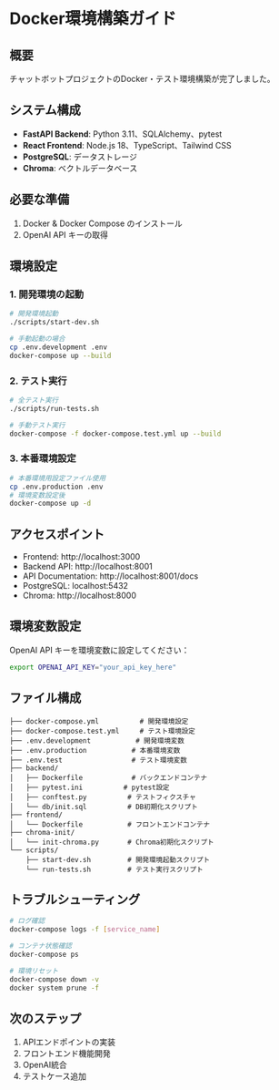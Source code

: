 # Docker環境構築ガイド

## 概要
チャットボットプロジェクトのDocker・テスト環境構築が完了しました。

## システム構成
- **FastAPI Backend**: Python 3.11、SQLAlchemy、pytest
- **React Frontend**: Node.js 18、TypeScript、Tailwind CSS
- **PostgreSQL**: データストレージ
- **Chroma**: ベクトルデータベース

## 必要な準備
1. Docker & Docker Compose のインストール
2. OpenAI API キーの取得

## 環境設定

### 1. 開発環境の起動
```bash
# 開発環境起動
./scripts/start-dev.sh

# 手動起動の場合
cp .env.development .env
docker-compose up --build
```

### 2. テスト実行
```bash
# 全テスト実行
./scripts/run-tests.sh

# 手動テスト実行
docker-compose -f docker-compose.test.yml up --build
```

### 3. 本番環境設定
```bash
# 本番環境用設定ファイル使用
cp .env.production .env
# 環境変数設定後
docker-compose up -d
```

## アクセスポイント
- Frontend: http://localhost:3000
- Backend API: http://localhost:8001
- API Documentation: http://localhost:8001/docs
- PostgreSQL: localhost:5432
- Chroma: http://localhost:8000

## 環境変数設定
OpenAI API キーを環境変数に設定してください：
```bash
export OPENAI_API_KEY="your_api_key_here"
```

## ファイル構成
```
├── docker-compose.yml          # 開発環境設定
├── docker-compose.test.yml     # テスト環境設定
├── .env.development           # 開発環境変数
├── .env.production           # 本番環境変数
├── .env.test                 # テスト環境変数
├── backend/
│   ├── Dockerfile            # バックエンドコンテナ
│   ├── pytest.ini          # pytest設定
│   ├── conftest.py          # テストフィクスチャ
│   └── db/init.sql          # DB初期化スクリプト
├── frontend/
│   └── Dockerfile           # フロントエンドコンテナ
├── chroma-init/
│   └── init-chroma.py       # Chroma初期化スクリプト
└── scripts/
    ├── start-dev.sh         # 開発環境起動スクリプト
    └── run-tests.sh         # テスト実行スクリプト
```

## トラブルシューティング
```bash
# ログ確認
docker-compose logs -f [service_name]

# コンテナ状態確認
docker-compose ps

# 環境リセット
docker-compose down -v
docker system prune -f
```

## 次のステップ
1. APIエンドポイントの実装
2. フロントエンド機能開発  
3. OpenAI統合
4. テストケース追加